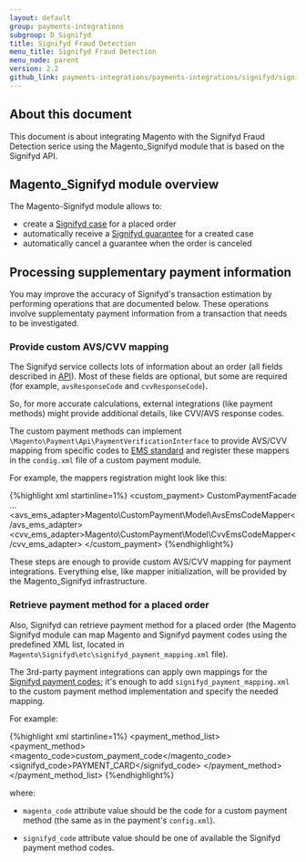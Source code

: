 ```yaml
---
layout: default
group: payments-integrations
subgroup: D_Signifyd
title: Signifyd Fraud Detection
menu_title: Signifyd Fraud Detection
menu_node: parent
version: 2.2
github_link: payments-integrations/payments-integrations/signifyd/signifyd.md
---
```


## About this document

This document is about integrating Magento with the Signifyd Fraud Detection serice using the Magento_Signifyd module that is based on the Signifyd API.

## Magento_Signifyd module overview

The Magento-Signifyd module allows to:

 - create a [Signifyd case](https://www.signifyd.com/docs/api/#/reference/cases) for a placed order
 - automatically receive a [Signifyd guarantee](https://www.signifyd.com/docs/api/#/reference/guarantees) for a created case
 - automatically cancel a guarantee when the order is canceled

## Processing supplementary payment information

You may improve the accuracy of Signifyd's transaction estimation by performing operations that are documented below. These operations involve supplementaty payment information from a transaction that needs to be investigated.

### Provide custom AVS/CVV mapping

The Signifyd service collects lots of information about an order (all fields described in [API](https://www.signifyd.com/docs/api/#/reference/cases/create-a-case)). Most of these fields are optional, but some are required (for example, `avsResponseCode` and `cvvResponseCode`).

So, for more accurate calculations, external integrations (like payment methods) might provide additional details, like CVV/AVS response codes.

The custom payment methods can implement `\Magento\Payment\Api\PaymentVerificationInterface` to provide AVS/CVV mapping from specific codes to [EMS standard](http://www.emsecommerce.net/avs_cvv2_response_codes.htm) and register these mappers in the `condig.xml` file of a custom payment module.

For example, the mappers registration might look like this:

{%highlight xml startinline=1%}
<default>
    <payment>
        <custom_payment>
            <model>CustomPaymentFacade</model>
            <title>Custom Payment</title>
            ...
            <avs_ems_adapter>Magento\CustomPayment\Model\AvsEmsCodeMapper</avs_ems_adapter>
            <cvv_ems_adapter>Magento\CustomPayment\Model\CvvEmsCodeMapper</cvv_ems_adapter>
        </custom_payment>
    </payment>
</default>
{%endhighlight%}

These steps are enough to provide custom AVS/CVV mapping for payment integrations. Everything else, like mapper initialization, will be provided by the Magento_Signifyd infrastructure.

### Retrieve payment method for a placed order

Also, Signifyd can retrieve payment method for a placed order (the Magento Signifyd module can map Magento and Signifyd
payment codes using the predefined XML list, located in `Magento\Signifyd\etc\signifyd_payment_mapping.xml` file).

The 3rd-party payment integrations can apply own mappings for the [Signifyd payment codes](https://www.signifyd.com/docs/api/#/reference/cases/create-a-case); it's enough to add `signifyd_payment_mapping.xml` to the custom payment method implementation and specify the needed mapping.

For example:

{%highlight xml startinline=1%}
<config xmlns:xsi="http://www.w3.org/2001/XMLSchema-instance"
        xsi:noNamespaceSchemaLocation="urn:magento:module:Magento_Signifyd:etc/signifyd_payment_mapping.xsd">
    <payment_method_list>
        <payment_method>
            <magento_code>custom_payment_code</magento_code>
            <signifyd_code>PAYMENT_CARD</signifyd_code>
        </payment_method>
    </payment_method_list>
</config>
{%endhighlight%}

where:
* `magento_code` attribute value should be the code for a custom payment method (the same as in the payment's `config.xml`).

* `signifyd_code` attribute value should be one of available the Signifyd payment method codes.
